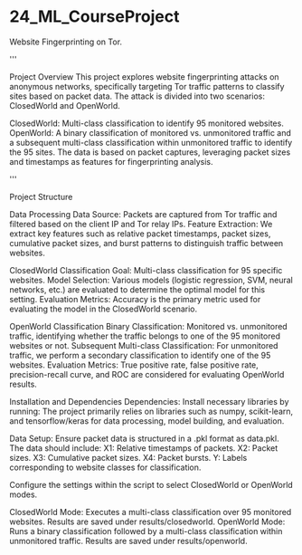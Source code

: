 # 24_ML_CourseProject
Website Fingerprinting on Tor.

'''

Project Overview
This project explores website fingerprinting attacks on anonymous networks, specifically targeting Tor traffic patterns to classify sites based on packet data. The attack is divided into two scenarios: ClosedWorld and OpenWorld.

ClosedWorld: Multi-class classification to identify 95 monitored websites.
OpenWorld: A binary classification of monitored vs. unmonitored traffic and a subsequent multi-class classification within unmonitored traffic to identify the 95 sites.
The data is based on packet captures, leveraging packet sizes and timestamps as features for fingerprinting analysis.

'''

Project Structure

Data Processing
Data Source: Packets are captured from Tor traffic and filtered based on the client IP and Tor relay IPs.
Feature Extraction: We extract key features such as relative packet timestamps, packet sizes, cumulative packet sizes, and burst patterns to distinguish traffic between websites.


ClosedWorld Classification
Goal: Multi-class classification for 95 specific websites.
Model Selection: Various models (logistic regression, SVM, neural networks, etc.) are evaluated to determine the optimal model for this setting.
Evaluation Metrics: Accuracy is the primary metric used for evaluating the model in the ClosedWorld scenario.

OpenWorld Classification
Binary Classification: Monitored vs. unmonitored traffic, identifying whether the traffic belongs to one of the 95 monitored websites or not.
Subsequent Multi-class Classification: For unmonitored traffic, we perform a secondary classification to identify one of the 95 websites.
Evaluation Metrics: True positive rate, false positive rate, precision-recall curve, and ROC are considered for evaluating OpenWorld results.


Installation and Dependencies
Dependencies: Install necessary libraries by running:
The project primarily relies on libraries such as numpy, scikit-learn, and tensorflow/keras for data processing, model building, and evaluation.


Data Setup: Ensure packet data is structured in a .pkl format as data.pkl. The data should include:
X1: Relative timestamps of packets.
X2: Packet sizes.
X3: Cumulative packet sizes.
X4: Packet bursts.
Y: Labels corresponding to website classes for classification.


Configure the settings within the script to select ClosedWorld or OpenWorld modes.

ClosedWorld Mode: Executes a multi-class classification over 95 monitored websites.
Results are saved under results/closedworld.
OpenWorld Mode: Runs a binary classification followed by a multi-class classification within unmonitored traffic.
Results are saved under results/openworld.
